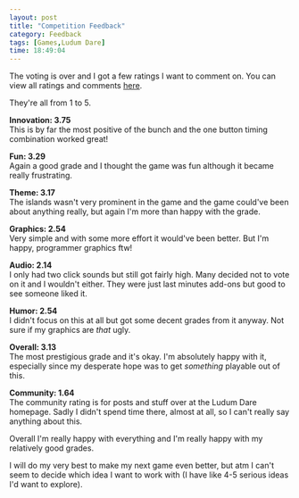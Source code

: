 ```yaml
---
layout: post
title: "Competition Feedback"
category: Feedback
tags: [Games,Ludum Dare]
time: 18:49:04
---
```

The voting is over and I got a few ratings I want to comment on. You can view all ratings and comments [here][ld].

They're all from 1 to 5.

**Innovation: 3.75**   
This is by far the most positive of the bunch and the one button timing combination worked great!

**Fun: 3.29**   
Again a good grade and I thought the game was fun although it became really frustrating.

**Theme: 3.17**   
The islands wasn't very prominent in the game and the game could've been about anything really, but again I'm more than happy with the grade.

**Graphics: 2.54**   
Very simple and with some more effort it would've been better. But I'm happy, programmer graphics ftw!

**Audio: 2.14**   
I only had two click sounds but still got fairly high. Many decided not to vote on it and I wouldn't either. They were just last minutes add-ons but good to see someone liked it.

**Humor: 2.54**   
I didn't focus on this at all but got some decent grades from it anyway. Not sure if my graphics are *that* ugly.

**Overall: 3.13**   
The most prestigious grade and it's okay. I'm absolutely happy with it, especially since my desperate hope was to get *something* playable out of this.

**Community: 1.64**   
The community rating is for posts and stuff over at the Ludum Dare homepage. Sadly I didn't spend time there, almost at all, so I can't really say anything about this.

Overall I'm really happy with everything and I'm really happy with my relatively good grades.

I will do my very best to make my next game even better, but atm I can't seem to decide which idea I want to work with (I have like 4-5 serious ideas I'd want to explore).

[ld]: http://www.ludumdare.com/compo/ludum-dare-17/?action=preview&uid=1895

